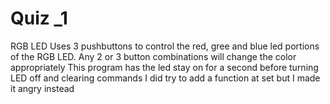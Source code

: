# Quiz _1
 RGB LED
Uses 3 pushbuttons to control the red, gree and blue led portions of the RGB LED.
Any 2 or 3 button combinations will change the color appropriately
This program has the led stay on for a second before turning LED off and clearing commands
I did try to add a function at set but I made it angry instead
